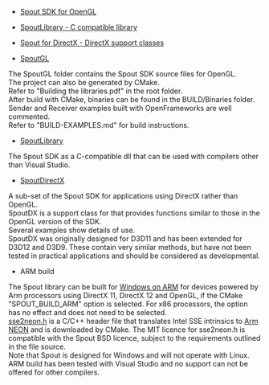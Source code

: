 
- [Spout SDK for OpenGL](https://spoutgl-site.netlify.app/)
- [SpoutLibrary - C compatible library](https://spoutlibrary-site.netlify.app/)
- [Spout for DirectX - DirectX support classes](https://spoutdx-site.netlify.app/)


- [SpoutGL](https://spoutgl-site.netlify.app/)

The SpoutGL folder contains the Spout SDK source files for OpenGL.\
The project can also be generated by CMake.\
Refer to "Building the libraries.pdf" in the root folder.\
After build with CMake, binaries can be found in the BUILD/Binaries folder.\
Sender and Receiver examples built with OpenFrameworks are well commented.\
Refer to "BUILD-EXAMPLES.md" for build instructions.

- [SpoutLibrary](https://spoutlibrary-site.netlify.app/)

The Spout SDK as a C-compatible dll that can be used with compilers other than Visual Studio.

- [SpoutDirectX](https://spoutdx-site.netlify.app/)

A sub-set of the Spout SDK for applications using DirectX rather than OpenGL.\
SpoutDX is a support class for that provides functions similar to those in the OpenGL version of the SDK.\
Several examples show details of use.\
SpoutDX was originally designed for D3D11 and has been extended for D3D12 and D3D9. These contain very similar methods, but have not been tested in practical applications and should be considered as developmental.

- ARM build

The Spout library can be built for [Windows on ARM](https://learn.microsoft.com/en-us/windows/arm/overview) for devices powered by Arm processors using DirectX 11, DirectX 12 and OpenGL, if the CMake "SPOUT_BUILD_ARM" option is selected. For x86 processors, the option has no effect and does not need to be selected.\
[sse2neon.h](https://github.com/DLTcollab/sse2neon) is a C/C++ header file that translates Intel SSE intrinsics to [Arm NEON](https://developer.arm.com/Architectures/Neon) and is downloaded by CMake. The MIT licence for sse2neon.h is compatible with the Spout BSD licence, subject to the requirements outlined in the file source.\
Note that Spout is designed for Windows and will not operate with Linux.\
ARM build has been tested with Visual Studio and no support can not be offered for other compilers.




    
